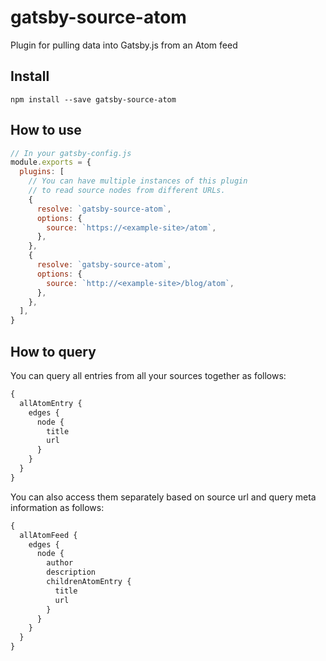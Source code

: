 # gatsby-source-atom

Plugin for pulling data into Gatsby.js from an Atom feed

## Install

`npm install --save gatsby-source-atom`

## How to use

```javascript
// In your gatsby-config.js
module.exports = {
  plugins: [
    // You can have multiple instances of this plugin
    // to read source nodes from different URLs.
    {
      resolve: `gatsby-source-atom`,
      options: {
        source: `https://<example-site>/atom`,
      },
    },
    {
      resolve: `gatsby-source-atom`,
      options: {
        source: `http://<example-site>/blog/atom`,
      },
    },
  ],
}
```

## How to query

You can query all entries from all your sources together as follows:

```graphql
{
  allAtomEntry {
    edges {
      node {
        title
        url
      }
    }
  }
}
```

You can also access them separately based on source url 
and query meta information as follows:

```graphql
{
  allAtomFeed {
    edges {
      node {
        author
        description
        childrenAtomEntry {
          title
          url
        }
      }
    }
  }
}
```
